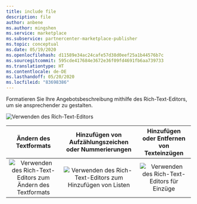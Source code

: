 ```yaml
---
title: include file
description: file
author: anbene
ms.author: mingshen
ms.service: marketplace
ms.subservice: partnercenter-marketplace-publisher
ms.topic: conceptual
ms.date: 05/19/2020
ms.openlocfilehash: d11589e34ac24cafe57d38d0eef25a1b44576b7c
ms.sourcegitcommit: 595cde417684e3672e36f09fd4691fb6aa739733
ms.translationtype: HT
ms.contentlocale: de-DE
ms.lasthandoff: 05/20/2020
ms.locfileid: "83698386"
---
```

Formatieren Sie Ihre Angebotsbeschreibung mithilfe des Rich-Text-Editors, um sie ansprechender zu gestalten.

![Verwenden des Rich-Text-Editors](media/rich-text-editor.png)

| <center>Ändern des Textformats | <center>Hinzufügen von Aufzählungszeichen oder Nummerierungen | <center>Hinzufügen oder Entfernen von Texteinzügen |
| --- | --- | --- |
| <center>![Verwenden des Rich-Text-Editors zum Ändern des Textformats](media/text-editor3.png) |  <center>![Verwenden des Rich-Text-Editors zum Hinzufügen von Listen](media/text-editor4.png) |  <center>![Verwenden des Rich-Text-Editors für Einzüge](media/text-editor5.png) |
